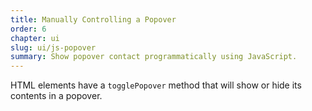 ```yaml
---
title: Manually Controlling a Popover
order: 6
chapter: ui
slug: ui/js-popover
summary: Show popover contact programmatically using JavaScript.
---
```


<script>
  import CompatibilityWarning from '$lib/components/CompatibilityWarning.svelte';
</script>

<CompatibilityWarning name="Popover" href="https://caniuse.com/mdn-api_htmlelement_popover" />

HTML elements have a `togglePopover` method that will show or hide its contents in a popover.
